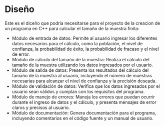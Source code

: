 # Diseño
Este es el diceño que podría necesitarse para el proyecto de la creacion de un programa en C++ para calcular el tamaño de la muestra finita:

* Módulo de entrada de datos: Permite al usuario ingresar los diferentes datos necesarios para el cálculo, como la población, el nivel de confianza, la probabilidad de éxito, la probabilidad de fracaso y el nivel de error.
* Módulo de cálculo del tamaño de la muestra: Realiza el cálculo del tamaño de la muestra utilizando los datos ingresados por el usuario.
* Módulo de salida de datos: Presenta los resultados del cálculo del tamaño de la muestra al usuario, incluyendo el número de muestras necesarias para alcanzar el nivel de confianza y la precisión deseada.
* Módulo de validación de datos: Verifica que los datos ingresados por el usuario sean válidos y cumplan con los requisitos del programa.
* Módulo de manejo de errores: Maneja los errores que puedan ocurrir durante el ingreso de datos y el cálculo, y presenta mensajes de error claros y precisos al usuario.
* Módulo de documentación: Genera documentación para el programa, incluyendo comentarios en el código fuente y un manual de usuario.
